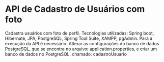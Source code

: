 # API de Cadastro de Usuários com foto
Cadastra usuários com foto de perfil.
Tecnologias utilizadas: Spring boot, Hibernate, JPA, PostgreSQL, Spring Tool Suite, XAMPP, pgAdmin.
Para a execução da API é necessário: Alterar as configurações do banco de dados PostgreSQL, que se encontra no arquivo: application.properties, e criar um banco de dados no PostgreSQL, chamado: cadastroUsuario 
